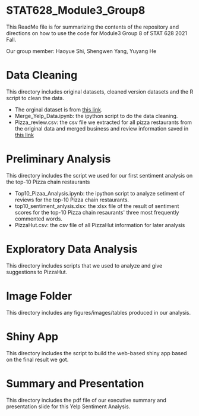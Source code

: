 # STAT628_Module3_Group8
This ReadMe file is for summarizing the contents of the repository and directions on how to use the code for Module3 Group 8 of STAT 628 2021 Fall.

Our group member: Haoyue Shi, Shengwen Yang, Yuyang He

# Data Cleaning
This directory includes original datasets, cleaned version datasets and the R script to clean the data.
* The orginal dataset is from [this link](https://uwmadison.box.com/s/8864nymigxb3r4g2u2o5s74xspsutlrd).
* Merge_Yelp_Data.ipynb: the ipython script to do the data cleaning.
* Pizza_review.csv: the csv file we extracted for all pizza restaurants from the original data and merged business and review information saved in [this link](https://uwmadison.box.com/s/hswuie092epzggiapbz65g4eakqk9cin) 

# Preliminary Analysis
This directory includes the script we used for our first sentiment analysis on the top-10 Pizza chain restaurants
* Top10_Pizaa_Analysis.ipynb: the ipython script to analyze setiment of reviews for the top-10 Pizza chain restaurants.
* top10_sentiment_anlysis.xlsx: the xlsx file of the result of sentiment scores for the top-10 Pizza chain resaurants' three most frequently commented words.
* PizzaHut.csv: the csv file of all PizzaHut information for later analysis


# Exploratory Data Analysis
This directory includes scripts that we used to analyze and give suggestions to PizzaHut.

# Image Folder
This directory includes any figures/images/tables produced in our analysis.

# Shiny App 
This directory includes the script to build the web-based shiny app based on the final result we got.


# Summary and Presentation
This directory includes the pdf file of our executive summary and presentation slide for this Yelp Sentiment Analysis.
